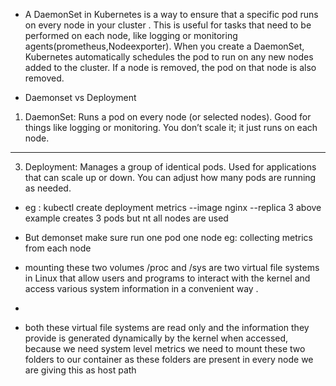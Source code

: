 - A DaemonSet in Kubernetes is a way to ensure that a specific pod runs on every node in your cluster . This is useful for tasks that need to be performed on each node, like logging or monitoring agents(prometheus,Nodeexporter). When you create a DaemonSet, Kubernetes automatically schedules the pod to run on any new nodes added to the cluster. If a node is removed, the pod on that node is also removed.
  
- Daemonset vs Deployment
1. DaemonSet:
Runs a pod on every node (or selected nodes).
Good for things like logging or monitoring.
You don’t scale it; it just runs on each node.
------------
3. Deployment:
Manages a group of identical pods.
Used for applications that can scale up or down.
You can adjust how many pods are running as needed.
- eg : kubectl create deployment metrics --image nginx --replica 3
above example creates 3 pods but nt all nodes are used

- But demonset make sure run one pod one node eg: collecting metrics from each node

- mounting these two volumes /proc and /sys  are two virtual file systems in Linux that allow users and programs to interact with the kernel and access various system information in a convenient way .
-
- both these virtual file systems are read only and the information they provide is generated dynamically by the kernel when accessed, because we need system level metrics we need to mount these two folders to our container as these folders are present in every node we are giving this as host path

